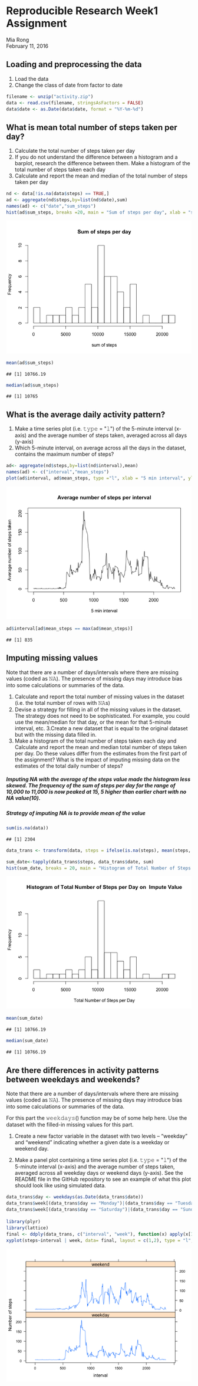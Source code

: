 # Reproducible Research Week1 Assignment
Mia Rong  
February 11, 2016  

## Loading and preprocessing the data

1. Load the data  
2. Change the class of date from factor to date


```r
filename <- unzip("activity.zip")
data <- read.csv(filename, stringsAsFactors = FALSE)
data$date <- as.Date(data$date, format = "%Y-%m-%d")
```

## What is mean total number of steps taken per day?
1. Calculate the total number of steps taken per day
2. If you do not understand the difference between a histogram and a barplot, research the difference between them. Make a histogram of the total number of steps taken each day
3. Calculate and report the mean and median of the total number of steps taken per day

```r
nd <- data[!is.na(data$steps) == TRUE,]
ad <- aggregate(nd$steps,by=list(nd$date),sum) 
names(ad) <- c("date","sum_steps")
hist(ad$sum_steps, breaks =20, main = "Sum of steps per day", xlab = "sum of steps")
```

![](PA1_template_files/figure-html/unnamed-chunk-2-1.png)

```r
mean(ad$sum_steps)
```

```
## [1] 10766.19
```

```r
median(ad$sum_steps)
```

```
## [1] 10765
```

## What is the average daily activity pattern?
1. Make a time series plot (i.e. 𝚝𝚢𝚙𝚎 = "𝚕") of the 5-minute interval (x-axis) and the average number of steps taken, averaged across all days (y-axis)
2. Which 5-minute interval, on average across all the days in the dataset, contains the maximum number of steps?

```r
ad<- aggregate(nd$steps,by=list(nd$interval),mean) 
names(ad) <- c("interval","mean_steps")
plot(ad$interval, ad$mean_steps, type ="l", xlab = "5 min interval", ylab = "Average number of steps taken", main = "Average number of steps per interval")
```

![](PA1_template_files/figure-html/unnamed-chunk-3-1.png)

```r
ad$interval[ad$mean_steps == max(ad$mean_steps)]
```

```
## [1] 835
```

## Imputing missing values

Note that there are a number of days/intervals where there are missing values (coded as 𝙽𝙰). The presence of missing days may introduce bias into some calculations or summaries of the data.

1. Calculate and report the total number of missing values in the dataset (i.e. the total number of rows with 𝙽𝙰s)
2. Devise a strategy for filling in all of the missing values in the dataset. The strategy does not need to be sophisticated. For example, you could use the mean/median for that day, or the mean for that 5-minute interval, etc.
3.Create a new dataset that is equal to the original dataset but with the missing data filled in.
4. Make a histogram of the total number of steps taken each day and Calculate and report the mean and median total number of steps taken per day. Do these values differ from the estimates from the first part of the assignment? What is the impact of imputing missing data on the estimates of the total daily number of steps?

##### Imputing NA with the average of the steps value made the histogram less skewed. The frequency of the sum of steps per day for the range of 10,000 to 11,000 is now peaked at 15, 5 higher than earlier chart with no NA value(10). #####

##### Strategy of imputing NA is to provide mean of the value


```r
sum(is.na(data))
```

```
## [1] 2304
```

```r
data_trans <- transform(data, steps = ifelse(is.na(steps), mean(steps, na.rm=TRUE), steps))
```


```r
sum_date<-tapply(data_trans$steps, data_trans$date, sum)
hist(sum_date, breaks = 20, main = "Histogram of Total Number of Steps per Day on  Impute Value", xlab = "Total Number of Steps per Day", ylab = "Frequency")
```

![](PA1_template_files/figure-html/unnamed-chunk-5-1.png)

```r
mean(sum_date)
```

```
## [1] 10766.19
```

```r
median(sum_date)
```

```
## [1] 10766.19
```

## Are there differences in activity patterns between weekdays and weekends?

Note that there are a number of days/intervals where there are missing values (coded as 𝙽𝙰). The presence of missing days may introduce bias into some calculations or summaries of the data.

For this part the 𝚠𝚎𝚎𝚔𝚍𝚊𝚢𝚜() function may be of some help here. Use the dataset with the filled-in missing values for this part.

1. Create a new factor variable in the dataset with two levels – “weekday” and “weekend” indicating whether a given date is a weekday or weekend day.

2. Make a panel plot containing a time series plot (i.e. 𝚝𝚢𝚙𝚎 = "𝚕") of the 5-minute interval (x-axis) and the average number of steps taken, averaged across all weekday days or weekend days (y-axis). See the README file in the GitHub repository to see an example of what this plot should look like using simulated data.


```r
data_trans$day <- weekdays(as.Date(data_trans$date))
data_trans$week[(data_trans$day == "Monday")|(data_trans$day == "Tuesday")|(data_trans$day == "Wednesday")|(data_trans$day == "Thursday")|(data_trans$day == "Friday")] <-"weekday"
data_trans$week[(data_trans$day == "Saturday")|(data_trans$day == "Sunday")]  <-"weekend"

library(plyr)
library(lattice)
final <- ddply(data_trans, c("interval", "week"), function(x) apply(x[1], 2, mean))
xyplot(steps~interval | week, data= final, layout = c(1,2), type = "l", ylab= "Number of steps")
```

![](PA1_template_files/figure-html/unnamed-chunk-6-1.png)
